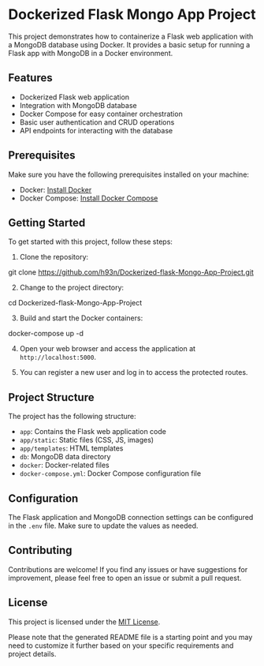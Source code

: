 # Dockerized Flask Mongo App Project

This project demonstrates how to containerize a Flask web application with a MongoDB database using Docker. It provides a basic setup for running a Flask app with MongoDB in a Docker environment.

## Features

- Dockerized Flask web application
- Integration with MongoDB database
- Docker Compose for easy container orchestration
- Basic user authentication and CRUD operations
- API endpoints for interacting with the database

## Prerequisites

Make sure you have the following prerequisites installed on your machine:

- Docker: [Install Docker](https://docs.docker.com/get-docker/)
- Docker Compose: [Install Docker Compose](https://docs.docker.com/compose/install/)

## Getting Started

To get started with this project, follow these steps:

1. Clone the repository:


git clone https://github.com/h93n/Dockerized-flask-Mongo-App-Project.git


2. Change to the project directory:


cd Dockerized-flask-Mongo-App-Project


3. Build and start the Docker containers:


docker-compose up -d


4. Open your web browser and access the application at `http://localhost:5000`.

5. You can register a new user and log in to access the protected routes.

## Project Structure

The project has the following structure:

- `app`: Contains the Flask web application code
- `app/static`: Static files (CSS, JS, images)
- `app/templates`: HTML templates
- `db`: MongoDB data directory
- `docker`: Docker-related files
- `docker-compose.yml`: Docker Compose configuration file

## Configuration

The Flask application and MongoDB connection settings can be configured in the `.env` file. Make sure to update the values as needed.

## Contributing

Contributions are welcome! If you find any issues or have suggestions for improvement, please feel free to open an issue or submit a pull request.

## License

This project is licensed under the [MIT License](LICENSE).



Please note that the generated README file is a starting point and you may need to customize it further based on your specific requirements and project details.

